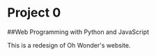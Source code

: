 # Project 0

##Web Programming with Python and JavaScript

This is a redesign of Oh Wonder's website.
